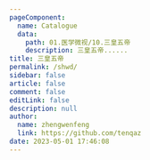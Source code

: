 ```yaml
---
pageComponent: 
  name: Catalogue
  data: 
    path: 01.医学微视/10.三皇五帝
    description: 三皇五帝......
title: 三皇五帝
permalink: /shwd/
sidebar: false
article: false
comment: false
editLink: false
description: null
author: 
  name: zhengwenfeng
  link: https://github.com/tenqaz
date: 2023-05-01 17:46:08
---
```

